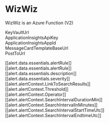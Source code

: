 # WizWiz
WizWiz is an Azure Function (V2) 

KeyVaultUrl  
ApplicationInsightsApiKey  
ApplicationInsightsAppId  
MessageCardTemplateBaseUrl  
PostToUrl  

[[alert.data.essentials.alertRule]]  
[[alert.data.essentials.alertRule]]  
[[alert.data.essentials.description]]  
[[alert.data.essentials.severity]]  
[[alert.alertContext.LinkToSearchResults]]  
[[alert.alertContext.Threshold]]  
[[alert.alertContext.Operator]]  
[[alert.alertContext.SearchIntervalDurationMin]]  
[[alert.alertContext.SearchIntervalInMinutes]]  
[[alert.alertContext.SearchIntervalStartTimeUtc]]  
[[alert.alertContext.SearchIntervalEndtimeUtc]]  
